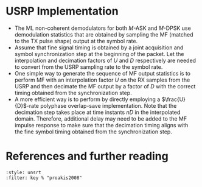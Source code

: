 # USRP Implementation
* The ML non-coherent demodulators for both $M$-ASK and $M$-DPSK use
demodulation statistics that are obtained by sampling the MF (matched
to the TX pulse shape) output at the symbol rate.
* Assume that fine signal timing is obtained by a joint acquisition
and symbol synchronization step at the beginning of the packet. Let
the interpolation and decimation factors of $U$ and $D$ respectively
are needed to convert from the USRP sampling rate to the symbol rate.
* One simple way to generate the sequence of MF output statistics is
to perform MF with an interpolation factor $U$ on the RX samples
from the USRP and then decimate the MF output by a factor of $D$ with the
correct timing obtained from the synchronization step.
* A more efficient way is to perform by directly employing a
$\frac{U}{D}$-rate polyphase overlap-save implementation. Note that
the decimation step takes place at time instants $nD$ in the
interpolated domain. Therefore, additional delay may need to be added
to the MF impulse response to make sure that the decimation timing
aligns with the fine symbol timing obtained from the synchronization
step.

# References and further reading
```{bibliography} 
:style: unsrt
:filter: key % "proakis2008" 
```

